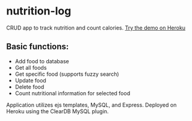 # nutrition-log
CRUD app to track nutrition and count calories.
[Try the demo on Heroku](https://blairc-nutrition-log.herokuapp.com/)

## Basic functions:
- Add food to database
- Get all foods
- Get specific food (supports fuzzy search)
- Update food
- Delete food
- Count nutritional information for selected food

Application utilizes ejs templates, MySQL, and Express. Deployed on Heroku using the ClearDB MySQL plugin.
